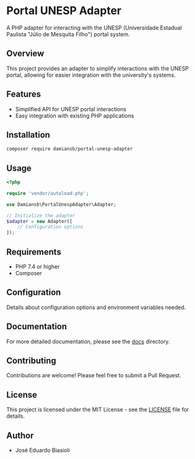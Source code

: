 # Portal UNESP Adapter

A PHP adapter for interacting with the UNESP (Universidade Estadual Paulista "Júlio de Mesquita Filho") portal system.

## Overview

This project provides an adapter to simplify interactions with the UNESP portal, allowing for easier integration with the university's systems.

## Features

- Simplified API for UNESP portal interactions
- Easy integration with existing PHP applications

## Installation

```bash
composer require damiansb/portal-unesp-adapter
```

## Usage

```php
<?php

require 'vendor/autoload.php';

use Damiansb\PortalUnespAdapter\Adapter;

// Initialize the adapter
$adapter = new Adapter([
    // Configuration options
]);
```

## Requirements

- PHP 7.4 or higher
- Composer

## Configuration

Details about configuration options and environment variables needed.

## Documentation

For more detailed documentation, please see the [docs](./docs) directory.

## Contributing

Contributions are welcome! Please feel free to submit a Pull Request.

## License

This project is licensed under the MIT License - see the [LICENSE](LICENSE) file for details.

## Author

- José Eduardo Biasioli